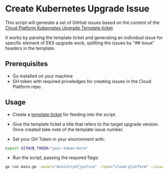 # Create Kubernetes Upgrade Issue

This script will generate a set of GitHub issues based on the content of the [Cloud Platform Kubernetes Upgrade Template ticket](https://raw.githubusercontent.com/ministryofjustice/cloud-platform/refs/heads/main/.github/ISSUE_TEMPLATE/cloud-platform-k8s-upgrade-template.md)

It works by parsing the template ticket and generating an individual issue for specific element of EKS upgrade work, splitting the issues by "## Issue" headers in the template. 

## Prerequisites

- Go installed on your machine
- GH token with required priveledges for creating issues in the Cloud Platform repo.

## Usage

- Create a [template ticket](https://github.com/ministryofjustice/cloud-platform/issues/new?template=cloud-platform-k8s-upgrade-template.md) for feeding into the script.

- Give the template ticket a title that refers to the target upgrade version. Once created take note of the template issue number.

- Set your GH Token in your environment with:

```sh
export GITHUB_TOKEN="your-token-here"
```

- Run the script, passing the required flags:

```sh
go run main.go -owner="ministryofjustice" -repo="cloud-platform" -issue=template issue number from above -upgrade-version="target-k8s-version"
```
